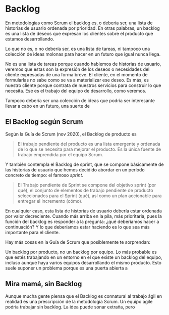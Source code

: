 # Backlog

En metodologías como Scrum el backlog es, o debería ser, una lista de historias de usuario ordenada por prioridad. En otras palabras, un backlog es una lista de deseos que expresan los clientes sobre el producto que estamos desarrollando.

Lo que no es, o no debería ser, es una lista de tareas, ni tampoco una colección de ideas molonas para hacer en un futuro que igual nunca llega.

No es una lista de tareas porque cuando hablemos de historias de usuario, veremos que estas son la expresión de los deseos o necesidades del cliente expresadas de una forma breve. El cliente, en el momento de formularlas no sabe como se va a materializar ese deseo. Es más, es nuestro cliente porque contrata de nuestros servicios para construir lo que necesita. Ese es el trabajo del equipo de desarrollo, como veremos.

Tampoco debería ser una colección de ideas que podría ser interesante llevar a cabo en un futuro, una suerte de 

## El Backlog según Scrum

Según la Guía de Scrum (nov 2020), el Backlog de producto es 

> El trabajo pendiente del producto es una lista emergente y ordenada de lo que se necesita para mejorar el producto. Es la única fuente de trabajo emprendida por el equipo Scrum.

Y también contempla el Backlog de sprint, que se compone básicamente de las historias de usuario que hemos decidido abordar en un período concreto de tiempo: el famoso _sprint_.

> El Trabajo pendiente de Sprint se compone del objetivo sprint (por qué), el conjunto de elementos de trabajo pendiente de producto seleccionados para el Sprint (qué), así como un plan accionable para entregar el incremento (cómo).

En cualquier caso, esta lista de historias de usuario debería estar ordenada por valor decreciente. Cuando más arriba en la pila, más prioritaria, pues la función del backlog es responder a la pregunta: ¿qué deberíamos hacer a continuación? Y lo que deberíamos estar haciendo es lo que sea más importante para el cliente.

Hay más cosas en la Guía de Scrum que posiblemente te sorprendan:

Un backlog por producto, no un backlog por equipo. Lo más probable es que estés trabajando en un entorno en el que existe un backlog del equipo, incluso aunque haya varios equipos desarrollando el mismo producto. Esto suele suponer un problema porque es una puerta abierta a

## Mira mamá, sin Backlog

Aunque mucha gente piensa que el Backlog es connatural al trabajo ágil en realidad es una prescripción de la metodología Scrum. Un equipo agile podría trabajar sin backlog. La idea puede sonar extraña, pero 
